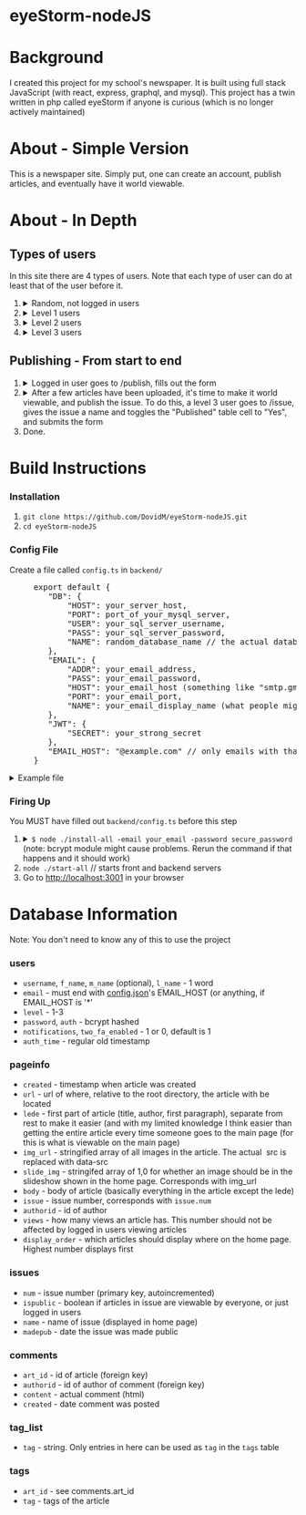 # eyeStorm-nodeJS

<h1>Background</h1>
<p>I created this project for my school's newspaper. It is built using full stack JavaScript
(with react, express, graphql, and mysql). This project has a twin written
in php called eyeStorm if anyone is curious (which is no longer actively maintained)</p>

<h1>About - Simple Version</h1>
<p>This is a newspaper site. Simply put, one can create an account, publish articles, and eventually have it world viewable.</p>

<h1>About - In Depth</h1>

<h2>Types of users</h2>
<p>In this site there are 4 types of users. Note that each type of user can do at least that of the user before it.
<ol>
    <li>
      <details>
        <summary>Random, not logged in users</summary>
        <ul>
          <li>Can view all articles in world viewable issues</li>
          <li>Can see basic info about all users (name, articles created, views)</li>
          <li>Can view individual users' profiles</li>
        </ul>
    </li>
    <li>
      <details>
        <summary>Level 1 users</summary>
          <ul>
              <li>Can create articles</li>
              <li>View all articles whether world-viewable or not</li>
              <li>Delete their own articles</li>
              <li>Edit their own articles <u>until it becomes world-viewable</u></li>
              <li>Delete their own account</li>
              <li>Manage notification settings</li>
              <li>Toggle two factor authentication</li>
              <li>Change their password</li>
          </ul>
        </details>
    </li>
    <li>
      <details>
        <summary>Level 2 users</summary>
          <ul>
              <li>Can delete users less than themselves</li>
              <li>Create other users of the same level</li>
          </ul>
      </details>
    </li>
    <li>
      <details>
        <summary>Level 3 users</summary>
          <ul>
              <li>Can make issues world-viewable (more on that in a bit)</li>
              <li>Give an issue a name (until it becomes world viewable)</li>
              <li>Delete any article</li>
              <li>Change the order articles display on the home page</li>
              <li>Update an article's tags</li>
              <li>Edit any article even after it becomes world-viewable</li>
              <li>Edit the mission statement</li>
          </ul>
      </details>
    </li>
</ol>

<h2>Publishing - From start to end</h2>
<ol>
    <li>
        <details>
            <summary>Logged in user goes to /publish, fills out the form</summary>
            <p>
              An email goes out to all level 3 users who have notifications enabled that an article was created <br />
               At this point, even if the user is level 1, they can edit it <br />
               At any point from here on the creator or level 3 users can delete it</p>
        </details>
    </li>
    <li>
        <details>
            <summary>After a few articles have been uploaded, it's time to make it world viewable, and publish the issue. To do this, a level 3 user goes to /issue, gives the issue a name and toggles the "Published" table cell to "Yes", and submits the form</summary>
            <p>At this point, only level 3 users can edit the article, although the both the owner and level 3s can still delete articles <br />The issue name is now permanent, and the issue cannot be set to private again</p>
        </details>
    </li>
    <li>Done.</li>
</ol>


<h1>Build Instructions</h1>

<h3>Installation</h3>
<ol>
    <li><code>git clone https://github.com/DovidM/eyeStorm-nodeJS.git</code></li>
    <li><code>cd eyeStorm-nodeJS</code></li>
</ol>


<h3 id="configFile">Config File</h3>

<p>Create a file called <code>config.ts</code> in <code>backend/</code></p>
<pre>
     export default {
        "DB": {
            "HOST": your_server_host,
            "PORT": port_of_your_mysql_server,
            "USER": your_sql_server_username,
            "PASS": your_sql_server_password,
            "NAME": random_database_name // the actual database will be created in the next step
        },
        "EMAIL": {
            "ADDR": your_email_address,
            "PASS": your_email_password,
            "HOST": your_email_host (something like "smtp.gmail.com"),
            "PORT": your_email_port,
            "NAME": your_email_display_name (what people might see in addition to your email address, usually in angle brackets)
        },
        "JWT": {
            "SECRET": your_strong_secret
        },
        "EMAIL_HOST": "@example.com" // only emails with that host will be allowed to create account. Put "*" to allow all emails
     }
</pre>

<details>
  <summary>Example file</summary>
  <pre>
    export default {
        "DB": {
            "HOST": "localhost",
            "PORT": 8889,
            "USER": "dovidm",
            "PASS": "lhHioh 6eofhw807 oibf oWsdfgw9e iuf",
            "NAME": "newspaper"
        },
        "EMAIL": {
            "ADDR": "me@dovidm.com",
            "PASS": "dsf9nlYsafne h435rpwVab dkls3vbieot h4 lwekbPEfle5afnjklsGdh",
            "HOST": "smtp.dovidm.com",
            "PORT": 587,
            "NAME": "Dovid M"
        },
        "JWT": {
            "SECRET": "dNs;fhdas8FRf093845o sd0eKw034y0 wldkc W sfd"
        },
        "EMAIL_HOST": "@dovidm.com"
    }
  </pre>
</details>


<h3>Firing Up</h3>

<p>You MUST have filled out <code>backend/config.ts</code> before this step</p>

<ol>
    <li>
      <details>
        <summary>
          <code>$ node ./install-all -email your_email -password secure_password</code>
          (note: bcrypt module might cause problems. Rerun the command if that happens and it should work)
        </summary>
        <ul>
          <li>Installs nodejs modules needed for backend and frontend</li>
          <li>Uploads database schema to the database named in config.json</li>
          <li>Creates an account with the username "admin" with the email and password passed in</li>
        </ul>
    </li>
    <li><code>node ./start-all</code> // starts front and backend servers</li>
    <li>Go to <a href="http://localhost:3001">http://localhost:3001</a> in your browser</li>
</ol>


<h1>Database Information</h1>

<p>Note: You don't need to know any of this to use the project</p>

<h3 id="dbUsersInfo">users</h3>
<ul>
    <li><code>username</code>, <code>f_name</code>, <code>m_name</code> (optional), <code>l_name</code> - 1 word</li>
    <li><code>email</code> - must end with <a href="#configFile">config.json</a>'s EMAIL_HOST (or anything, if EMAIL_HOST is '*'</li>
    <li><code>level</code> - 1-3</li>
    <li><code>password</code>, <code>auth</code> - bcrypt hashed</li>
    <li><code>notifications</code>, <code>two_fa_enabled</code> - 1 or 0, default is 1</li>
    <li><code>auth_time</code> - regular old timestamp</li>
</ul>

<h3>pageinfo</h3>
<ul>
    <li><code>created</code> - timestamp when article was created</li>
    <li><code>url</code> - url of where, relative to the root directory, the article with be located</li>
    <li><code>lede</code> - first part of article (title, author, first paragraph), separate from rest to make it easier (and with my limited knowledge I think easier than getting the entire article every time someone goes to the main page (for this is what is viewable on the main page)</li>
    <li><code>img_url</code> - stringified array of all images in the article. The actual <img> src is replaced with data-src</li>
    <li><code>slide_img</code> - stringifed array of 1,0 for whether an image should be in the slideshow shown in the home page. Corresponds with img_url</li>
    <li><code>body</code> - body of article (basically everything in the article except the lede)</li>
    <li><code>issue</code> - issue number, corresponds with <code>issue.num</code></li>
    <li><code>authorid</code> - id of author</li>
    <li><code>views</code> - how many views an article has. This number should not be affected by logged in users viewing articles</li>
    <li><code>display_order</code> - which articles should display where on the home page. Highest number displays first</li>
</ul>

<h3>issues</h3>
<ul>
    <li><code>num</code> - issue number (primary key, autoincremented)</li>
    <li><code>ispublic</code> - boolean if articles in issue are viewable by everyone, or just logged in users</li>
    <li><code>name</code> - name of issue (displayed in home page)</li>
    <li><code>madepub</code> - date the issue was made public</li>
</ul>

<h3>comments</h3>
<ul>
    <li><code>art_id</code> - id of article (foreign key)</li>
    <li><code>authorid</code> - id of author of comment (foreign key)</li>
    <li><code>content</code> - actual comment (html)</li>
    <li><code>created</code> - date comment was posted</li>
</ul>

<h3>tag_list</h3>
<ul>
    <li><code>tag</code> - string. Only entries in here can be used as <code>tag</code> in the <code>tags</code> table</li>
</ul>

<h3>tags</h3>
<ul>
    <li><code>art_id</code> - see comments.art_id</li>
    <li><code>tag</code> - tags of the article</li>
</ul>
